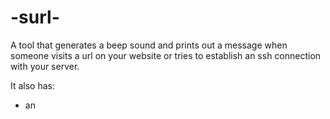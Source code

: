 # -surl-
A tool that generates a beep sound and prints out a message when someone visits a url on your website or tries to establish an ssh connection with your server.

It also has:
  * an
